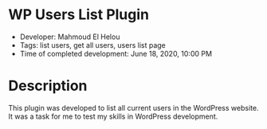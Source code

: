# WP Users List Plugin

- Developer: Mahmoud El Helou
- Tags: list users, get all users, users list page
- Time of completed development: June 18, 2020, 10:00 PM

# Description

This plugin was developed to list all current users in the WordPress website. It was a task for me to test my skills in WordPress development.
